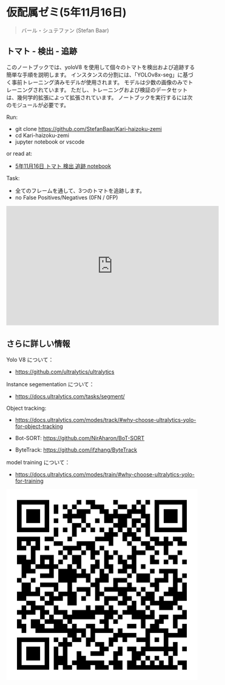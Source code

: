 # 仮配属ゼミ(5年11月16日)

> バール・シュテファン (Stefan Baar)

## トマト - 検出 - 追跡

このノートブックでは、yoloV8 を使用して個々のトマトを検出および追跡する簡単な手順を説明します。
インスタンスの分割には、「YOLOv8x-seg」に基づく事前トレーニング済みモデルが使用されます。 モデルは少数の画像のみでトレーニングされています。 ただし、トレーニングおよび検証のデータセットは、幾何学的拡張によって拡張されています。
ノートブックを実行するには次のモジュールが必要です。

Run:
- git clone https://github.com/StefanBaar/Kari-haizoku-zemi
- cd Kari-haizoku-zemi
- jupyter notebook or vscode

or read at:
- [5年11月16日 トマト 検出 追跡 notebook](tomato_detection_tracking.ipynb)

Task:
- 全てのフレームを通して、3つのトマトを追跡します。
- no False Positives/Negatives (0FN / 0FP)

<iframe width="560" height="315"
src="https://youtu.be/SfG3to6wOK0"
frameborder="0"
allow="accelerometer; autoplay; encrypted-media; gyroscope; picture-in-picture"
allowfullscreen></iframe>

## さらに詳しい情報

Yolo V8 について：
- https://github.com/ultralytics/ultralytics

Instance segementation について：

- https://docs.ultralytics.com/tasks/segment/

Object tracking:

- https://docs.ultralytics.com/modes/track/#why-choose-ultralytics-yolo-for-object-tracking

- Bot-SORT: https://github.com/NirAharon/BoT-SORT

- ByteTrack: https://github.com/ifzhang/ByteTrack

model training について：

- https://docs.ultralytics.com/modes/train/#why-choose-ultralytics-yolo-for-training

![QRcode](qr.svg)
